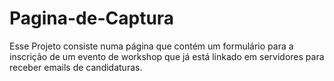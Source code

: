 # Pagina-de-Captura
Esse Projeto consiste numa página que contém um formulário para a inscrição de um
evento de workshop que já está linkado em servidores para receber emails
de candidaturas.
